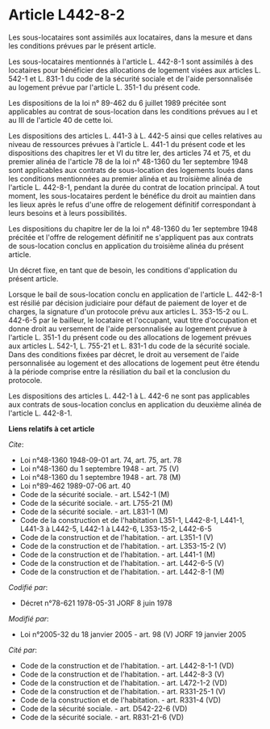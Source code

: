 # Article L442-8-2

Les sous-locataires sont assimilés aux locataires, dans la mesure et dans les conditions prévues par le présent article.

Les sous-locataires mentionnés à l'article L. 442-8-1 sont assimilés à des locataires pour bénéficier des allocations de
logement visées aux articles L. 542-1 et L. 831-1 du code de la sécurité sociale et de l'aide personnalisée au logement
prévue par l'article L. 351-1 du présent code.

Les dispositions de la loi n° 89-462 du 6 juillet 1989 précitée sont applicables au contrat de sous-location dans les
conditions prévues au I et au III de l'article 40 de cette loi.

Les dispositions des articles L. 441-3 à L. 442-5 ainsi que celles relatives au niveau de ressources prévues à l'article L.
441-1 du présent code et les dispositions des chapitres Ier et VI du titre Ier, des articles 74 et 75, et du premier alinéa
de l'article 78 de la loi n° 48-1360 du 1er septembre 1948 sont applicables aux contrats de sous-location des logements loués
dans les conditions mentionnées au premier alinéa et au troisième alinéa de l'article L. 442-8-1, pendant la durée du contrat
de location principal. A tout moment, les sous-locataires perdent le bénéfice du droit au maintien dans les lieux après le
refus d'une offre de relogement définitif correspondant à leurs besoins et à leurs possibilités.

Les dispositions du chapitre Ier de la loi n° 48-1360 du 1er septembre 1948 précitée et l'offre de relogement définitif ne
s'appliquent pas aux contrats de sous-location conclus en application du troisième alinéa du présent article.

Un décret fixe, en tant que de besoin, les conditions d'application du présent article.

Lorsque le bail de sous-location conclu en application de l'article L. 442-8-1 est résilié par décision judiciaire pour
défaut de paiement de loyer et de charges, la signature d'un protocole prévu aux articles L. 353-15-2 ou L. 442-6-5 par le
bailleur, le locataire et l'occupant, vaut titre d'occupation et donne droit au versement de l'aide personnalisée au logement
prévue à l'article L. 351-1 du présent code ou des allocations de logement prévues aux articles L. 542-1, L. 755-21 et L.
831-1 du code de la sécurité sociale. Dans des conditions fixées par décret, le droit au versement de l'aide personnalisée au
logement et des allocations de logement peut être étendu à la période comprise entre la résiliation du bail et la conclusion
du protocole.

Les dispositions des articles L. 442-1 à L. 442-6 ne sont pas applicables aux contrats de sous-location conclus en
application du deuxième alinéa de l'article L. 442-8-1.

**Liens relatifs à cet article**

_Cite_:

  - Loi n°48-1360 1948-09-01 art. 74, art. 75, art. 78
  - Loi n°48-1360 du 1 septembre 1948 - art. 75 (V)
  - Loi n°48-1360 du 1 septembre 1948 - art. 78 (M)
  - Loi n°89-462 1989-07-06 art. 40
  - Code de la sécurité sociale. - art. L542-1 (M)
  - Code de la sécurité sociale. - art. L755-21 (M)
  - Code de la sécurité sociale. - art. L831-1 (M)
  - Code de la construction et de l'habitation L351-1, L442-8-1, L441-1, L441-3 à L442-5, L442-1 à L442-6, L353-15-2, L442-6-5
  - Code de la construction et de l'habitation. - art. L351-1 (V)
  - Code de la construction et de l'habitation. - art. L353-15-2 (V)
  - Code de la construction et de l'habitation. - art. L441-1 (M)
  - Code de la construction et de l'habitation. - art. L442-6-5 (V)
  - Code de la construction et de l'habitation. - art. L442-8-1 (M)

_Codifié par_:

  - Décret n°78-621 1978-05-31 JORF 8 juin 1978

_Modifié par_:

  - Loi n°2005-32 du 18 janvier 2005 - art. 98 (V) JORF 19 janvier 2005

_Cité par_:

  - Code de la construction et de l'habitation. - art. L442-8-1-1 (VD)
  - Code de la construction et de l'habitation. - art. L442-8-3 (V)
  - Code de la construction et de l'habitation. - art. L472-1-2 (VD)
  - Code de la construction et de l'habitation. - art. R331-25-1 (V)
  - Code de la construction et de l'habitation. - art. R331-4 (VD)
  - Code de la sécurité sociale. - art. D542-22-6 (VD)
  - Code de la sécurité sociale. - art. R831-21-6 (VD)
